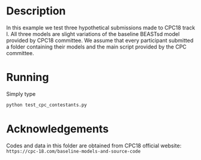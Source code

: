 # Description
In this example we test three hypothetical submissions made to CPC18 track I. All three
models are slight variations of the baseline BEASTsd model provided by CPC18 committee.
We assume that every participant submitted a folder containing their models and the main
script provided by the CPC committee.

# Running
Simply type
```bash
python test_cpc_contestants.py
```

# Acknowledgements
Codes and data in this folder are obtained from CPC18 official website: `https://cpc-18.com/baseline-models-and-source-code`

